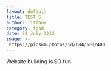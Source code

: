 ```yaml
---
layout: default
title: TEST 5
author: Tiffany
category: food
date: 29 July 2022
image: >-
 https://picsum.photos/id/684/600/400
---
```


Website building is SO fun